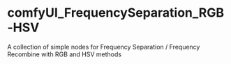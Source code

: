 # comfyUI_FrequencySeparation_RGB-HSV
A collection of simple nodes for Frequency Separation / Frequency Recombine with RGB and HSV methods
